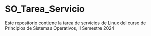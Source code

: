 # SO_Tarea_Servicio
Este repositorio contiene la tarea de servicios de Linux del curso de Principios de Sistemas Operativos, II Semestre 2024
